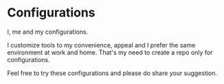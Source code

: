 # Configurations

I, me and my configurations. 

I customize tools to my convenience, appeal and I prefer the same environment at work and home. That's my need to create a repo only for configurations. 

Feel free to try these configurations and please do share your suggestion.